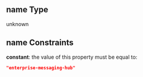 ## name Type

unknown

## name Constraints

**constant**: the value of this property must be equal to:

```json
"enterprise-messaging-hub"
```
